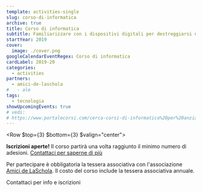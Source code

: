 ```yaml
---
template: activities-single
slug: corso-di-informatica
archive: true
title: Corso di informatica
subtitle: Familiarizzare con i dispositivi digitali per destreggiarsi nel mondo tecnologico
startYear: 2019
cover:
  image: ./cover.png
googleCalendarEventRegex: Corso di informatica
cardLabel: 2019-20
categories:
  - activities
partners:
  - amici-de-laschola
#   - ale
tags:
  - tecnologia
showUpcomingEvents: true
# vedi:
# https://www.portalecorsi.com/cerca-corsi-di-informatica%20per%20anziani
---
```


<Row $top={3} $bottom={3} $valign="center">
<Col md={6}>
<EntryInfo variant="upcoming" label="Martedì" value="11:00 - 12:15 oppure 18:45 - 20:00"/>
<EntryInfo variant="duration" value="1h 15m"/>
<EntryInfo variant="target" value="chiunque"/>
<EntryInfo variant="price" value="50 € per 10 incontri"/>
<EntryInfo variant="participants" value="minimo 4, massimo 10"/>
<EntryInfo variant="location" value="nella [biblioteca](/spazisala-cobalto/)"/>
</Col>
<Col md={6}>
<Alert $bottom={3} color="pink">

**Iscrizioni aperte!** Il corso partirà una volta raggiunto il minimo numero di adesioni. [Contattaci  per saperne di più](#contattaci)

</Alert>
<Footnote>

Per partecipare è obbligatoria la tessera associativa con l'associazione [Amici de LaSchola](/partners/amici-de-laschola/). Il costo del corso include la tessera associativa annuale.

</Footnote>
</Col>
</Row>

<ButtonLink anchor="contattaci">Contattaci per info e iscrizioni</ButtonLink>

<FormContact id="contattaci" phoneable emailable subject="Corso di informatica" subtitle="Contattaci" title="per iscrizioni o per richiedere maggiori informazioni" msg="Ciao, vi scrivo riguardo al Corso di informatica."></FormContact>
